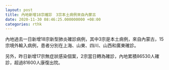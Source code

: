 ```yaml
---
layout: post
title: 內地新增18宗確診　3宗本土病例來自內蒙古
date: 2020-11-30 08:46:25.000000000 +08:00
categories: rthk
---
```


內地過去一日新增18宗新型肺炎確診病例，其中3宗是本土病例，來自內蒙古，15宗境外輸入病例，患者分別在上海、山東、四川、山西和廣東確診。

另外，昨日新增17宗無症狀感染個案，2宗當日轉為確診，內地累積86530人確診，超過81600人康復出院。
